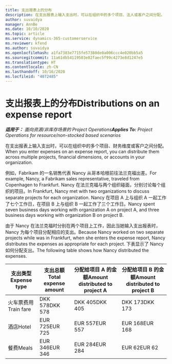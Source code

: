 ```yaml
---
title: 支出报表上的分布
description: 在支出报表上输入支出时，可以在组织中的多个项目、法人或客户之间分配。
author: suvaidya
manager: AnnBe
ms.date: 10/10/2020
ms.topic: article
ms.service: dynamics-365-customerservice
ms.reviewer: kfend
ms.author: suvaidya
ms.openlocfilehash: a1fa7383e7715fe57380de0a006ccc4e020bb5a5
ms.sourcegitcommit: 11a61db54119503e82faec5f99c4273e8d1247e5
ms.translationtype: HT
ms.contentlocale: zh-CN
ms.lasthandoff: 10/16/2020
ms.locfileid: "4072485"
---
```

# <a name="distributions-on-an-expense-report"></a><span data-ttu-id="8b649-103">支出报表上的分布</span><span class="sxs-lookup"><span data-stu-id="8b649-103">Distributions on an expense report</span></span>

<span data-ttu-id="8b649-104">_**适用于：** 面向资源/非库存场景的 Project Operations_</span><span class="sxs-lookup"><span data-stu-id="8b649-104">_**Applies To:** Project Operations for resource/non-stocked based scenarios_</span></span>

<span data-ttu-id="8b649-105">在支出报表上输入支出时，可以在组织中的多个项目、财务维度或客户之间分配。</span><span class="sxs-lookup"><span data-stu-id="8b649-105">When you enter expenses on an expense report, you can distribute them across multiple projects, financial dimensions, or accounts in your organization.</span></span>

<span data-ttu-id="8b649-106">例如，Fabrikam 的一名销售代表 Nancy 从哥本哈根前往法兰克福出差。</span><span class="sxs-lookup"><span data-stu-id="8b649-106">For example, Nancy, a Fabrikam sales representative, traveled from Copenhagen to Frankfurt.</span></span> <span data-ttu-id="8b649-107">Nancy 在法兰克福与两个组织碰面，分别讨论每个组织的项目。</span><span class="sxs-lookup"><span data-stu-id="8b649-107">In Frankfurt, Nancy met with two organizations to discuss separate projects for each organization.</span></span> <span data-ttu-id="8b649-108">Nancy 在项目 A 上与组织 A 一起工作了七个工作日，在项目 B 上与组织 B 一起工作了三个工作日。</span><span class="sxs-lookup"><span data-stu-id="8b649-108">Nancy spent seven business days working with organization A on project A, and three business days working with organization B on project B.</span></span>

<span data-ttu-id="8b649-109">由于 Nancy 在法兰克福时分别在两个项目上工作，因此当她输入支出报表时，Nancy 为每个项目分配相应的支出。</span><span class="sxs-lookup"><span data-stu-id="8b649-109">Because Nancy worked on two separate projects while was in Frankfurt, when she enters the expense report, Nancy distributes the expenses as appropriate for each project.</span></span> <span data-ttu-id="8b649-110">下表显示了 Nancy 如何分配支出。</span><span class="sxs-lookup"><span data-stu-id="8b649-110">The following table shows how Nancy distributed the expenses.</span></span>

| <span data-ttu-id="8b649-111">支出类型</span><span class="sxs-lookup"><span data-stu-id="8b649-111">Expense type</span></span> | <span data-ttu-id="8b649-112">支出总额</span><span class="sxs-lookup"><span data-stu-id="8b649-112">Total expense amount</span></span> | <span data-ttu-id="8b649-113">分配给项目 A 的金额</span><span class="sxs-lookup"><span data-stu-id="8b649-113">Amount distributed to project A</span></span> | <span data-ttu-id="8b649-114">分配给项目 B 的金额</span><span class="sxs-lookup"><span data-stu-id="8b649-114">Amount distributed to project B</span></span> |
|--------------|----------------------|---------------------------------|---------------------------------|
| <span data-ttu-id="8b649-115">火车票费用</span><span class="sxs-lookup"><span data-stu-id="8b649-115">Train fare</span></span>   | <span data-ttu-id="8b649-116">DKK 578</span><span class="sxs-lookup"><span data-stu-id="8b649-116">DKK 578</span></span>              | <span data-ttu-id="8b649-117">DKK 405</span><span class="sxs-lookup"><span data-stu-id="8b649-117">DKK 405</span></span>                         | <span data-ttu-id="8b649-118">DKK 173</span><span class="sxs-lookup"><span data-stu-id="8b649-118">DKK 173</span></span>                         |
| <span data-ttu-id="8b649-119">酒店</span><span class="sxs-lookup"><span data-stu-id="8b649-119">Hotel</span></span>        | <span data-ttu-id="8b649-120">EUR 725</span><span class="sxs-lookup"><span data-stu-id="8b649-120">EUR 725</span></span>              | <span data-ttu-id="8b649-121">EUR 557</span><span class="sxs-lookup"><span data-stu-id="8b649-121">EUR 557</span></span>                         | <span data-ttu-id="8b649-122">EUR 168</span><span class="sxs-lookup"><span data-stu-id="8b649-122">EUR 168</span></span>                         |
| <span data-ttu-id="8b649-123">餐费</span><span class="sxs-lookup"><span data-stu-id="8b649-123">Meals</span></span>        | <span data-ttu-id="8b649-124">EUR 346</span><span class="sxs-lookup"><span data-stu-id="8b649-124">EUR 346</span></span>              | <span data-ttu-id="8b649-125">EUR 284</span><span class="sxs-lookup"><span data-stu-id="8b649-125">EUR 284</span></span>                         | <span data-ttu-id="8b649-126">EUR 62</span><span class="sxs-lookup"><span data-stu-id="8b649-126">EUR 62</span></span>                          |
